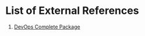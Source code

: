 # List of External References

1. [DevOps Complete Package](https://github.com/collabnix/devops/blob/master/references/DevOps-Guide.pdf)
